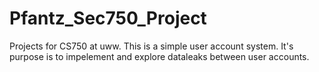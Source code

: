 # Pfantz_Sec750_Project

Projects for CS750 at uww. This is a simple user account system. It's purpose is to impelement and explore dataleaks between user accounts.
